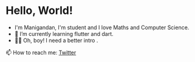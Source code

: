 # Hello, World!


- I'm Manigandan, I'm student and I love Maths and Computer Science.
- 🌱 I’m currently learning flutter and dart.
- :technologist: Oh, boy! I need a better intro .


📫 How to reach me: [ Twitter ](https://twitter.com/manigandancodes)

